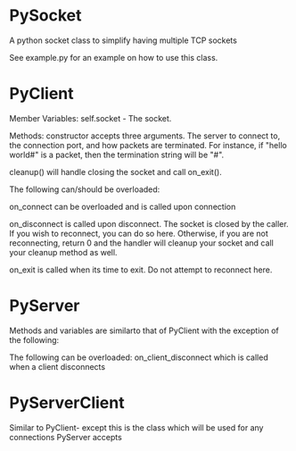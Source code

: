 PySocket
========

A python socket class to simplify having multiple TCP sockets

See example.py for an example on how to use this class.

PyClient
========
Member Variables:
self.socket - The socket.  

Methods:
constructor accepts three arguments.  The server to connect to, the connection port, and how packets are terminated.  For 
instance, if "hello world#" is a packet, then the termination string will be "#".

cleanup() will handle closing the socket and call on_exit().  

The following can/should be overloaded:

on_connect can be overloaded and is called upon connection

on_disconnect is called upon disconnect.  The socket is closed by the caller.  If you wish to reconnect, you can do so here.  Otherwise, if you are not reconnecting, return 0 and the handler will cleanup your socket and call your cleanup method as well.

on_exit is called when its time to exit.  Do not attempt to reconnect here.

PyServer
=======
Methods and variables are similarto that of PyClient with the exception of the following:

The following can be overloaded:
on_client_disconnect which is called when a client disconnects

PyServerClient
==============
Similar to PyClient- except this is the class which will be used for any connections PyServer accepts
